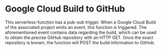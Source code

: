 # Google Cloud Build to GitHub

This serverless-function has a pub-sub trigger. When a Google Cloud Build of the associated project emits an event, this function is triggered. The aforementioned event contains data regarding the build, which can be used to obtain the precise GitHub repository with an HTTP GET. Once the exact repository is known, the function will POST the build information to GitHub.
